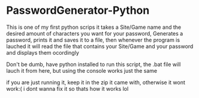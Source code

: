 # PasswordGenerator-Python

This is one of my first python scrips
it takes a Site/Game name and the desired amount of characters you want for your password, Generates a password, prints it
and saves it to a file, then whenever the program is lauched
it will read the file that contains your Site/Game and your password and displays them ocordingly

Don't be dumb, have python installed to run this script, the .bat file will lauch it from here, but using the console works just the same

if you are just running it, keep it in the zip it came with, otherwise it wont work:( i dont wanna fix it so thats how it works lol
